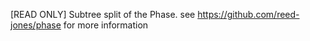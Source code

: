 [READ ONLY] Subtree split of the Phase. see https://github.com/reed-jones/phase for more information
